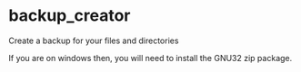 # backup_creator
Create a backup for your files and directories

If you are on windows then, you will need to install the GNU32 zip package.
